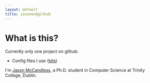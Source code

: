 ```yaml
---
layout: default
title: jasonmc@github
---
```




   
What is this?
==============


Currently only one project on github:

* Config files I use (<a href="http://github.com/jasonmc/bits">bits</a>)


    
I'm [Jason McCandless](https://www.cs.tcd.ie/~mccandjm/), a Ph.D. student in Computer Science at Trinity College, Dublin.